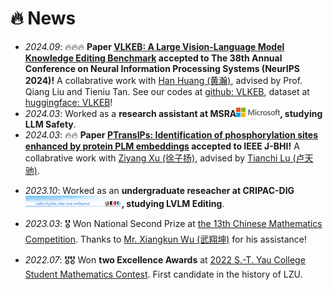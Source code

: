 # 🔥 News
- *2024.09*: 🔥🔥🔥 **Paper [VLKEB: A Large Vision-Language Model Knowledge Editing Benchmark](https://arxiv.org/abs/2403.07350) accepted to The 38th Annual Conference on Neural Information Processing Systems (NeurIPS 2024)!** A collabrative work with [Han Huang (黄瀚)](https://hyman25.github.io/), advised by Prof. Qiang Liu and Tieniu Tan. See our codes at [github: VLKEB](https://github.com/VLKEB/VLKEB), dataset at [huggingface: VLKEB](https://huggingface.co/datasets/HymanH/VLKEB-data)! 
- *2024.03*: Worked as a **research assistant at MSRA[<img src='./images/msra.png' style="width: 5em;">](https://www.msra.cn/), studying LLM Safety**.
- *2024.03*: 🔥🔥 **Paper [PTransIPs: Identification of phosphorylation sites enhanced by protein PLM embeddings](https://ieeexplore.ieee.org/abstract/document/10472595/) accepted to IEEE J-BHI!** A collabrative work with [Ziyang Xu (徐子扬)](https://statxzy7.github.io/), advised by [Tianchi Lu (卢天驰)](https://scholar.google.com/citations?user=aq0DLkAAAAAJ&hl=en).
<!-- - *2024.03*: 🔥🔥 **Manuscripts [ViKEB: A LVLM Knowledge Editing Benchmark](https://arxiv.org/abs/2403.07350) released on arXiv!** A collabrative work with [Han Huang(黄瀚)](https://www.linkedin.com/in/%E7%BF%B0-%E9%BB%84-4aa291208/?locale=en_US), advised by Prof. Qiang Liu and Shu Wu. -->
- *2023.10*: Worked as an **undergraduate reseacher at CRIPAC-DIG[<img src='./images/dig_logo.png' style="width: 11em;">](https://github.com/CRIPAC-DIG), studying LVLM Editing**.
<!-- - *2023.08*: 🔥🔥 **Manuscripts [PTransIPs: Identification of phosphorylation sites based on protein pretrained language model and Transformer](https://arxiv.org/abs/2308.05115) released on arXiv!** A collabrative work with [Ziyang Xu(徐子扬)](https://statxzy7.github.io/) and [Tianchi Lu(卢天驰)](https://www.researchgate.net/profile/Tianchi-Lu-3). -->
<!-- - *2023.07*: 🎉 Tentitively accepted by CASIA as a Ph.D. Candidate. -->
<!-- - *2023.04*: 🎖️ Won Provicial First Prize (2nd place) at [the 14th Chinese Mathematics Competition](https://mp.weixin.qq.com/s/b7nffSDuIZbPEBOb7eWCVA). Did't attend national final due to COVID-19. -->
- *2023.03*: 🎖️ Won National Second Prize at [the 13th Chinese Mathematics Competition](https://mp.weixin.qq.com/s/b7nffSDuIZbPEBOb7eWCVA). Thanks to [Mr. Xiangkun Wu (武翔坤)](https://openreview.net/profile?id=~Xiangkun_Wu1) for his assistance!
<!-- - *2023.02*: 🎉 Be nominated "Excellent Camper" at Winter Camp of Qiuzhen College[<img src='./images/qzc_logo.png' style="width: 6em;">](https://qzc.tsinghua.edu.cn/), Tsinghua University. -->
- *2022.07*: 🎖️🎖️ Won **two Excellence Awards** at [2022 S.-T. Yau College Student Mathematics Contest](http://www.yau-contest.com/show-86-52.html). First candidate in the history of LZU.